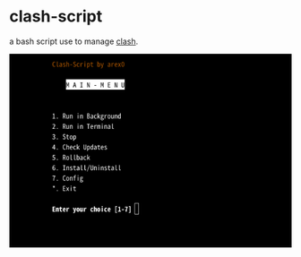 # clash-script
a bash script use to manage [clash](https://github.com/Dreamacro/clash).

![image](https://raw.githubusercontent.com/arex0/clash-script/master/clash-script.png)
